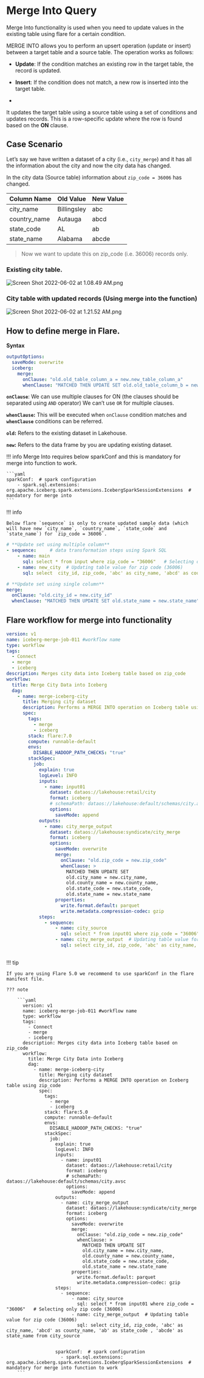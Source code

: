 # Merge Into Query

Merge Into functionality is used when you need to update values in the existing table using flare for a certain condition.

MERGE INTO allows you to perform an upsert operation (update or insert) between a target table and a source table. The operation works as follows:

  - **Update**: If the condition matches an existing row in the target table, the record is updated.

  - **Insert**: If the condition does not match, a new row is inserted into the target table.
  - 
It updates the target table using a source table using a set of conditions and updates records. This is a row-specific update where the row is found based on the **ON** clause.


## Case Scenario

Let’s say we have written a dataset of a city (i.e., `city_merge`) and it has all the information about the city and now the city data has changed.

In the city data (Source table) information about `zip_code = 36006` has changed.

| Column Name | Old Value | New Value |
| --- | --- | --- |
| city_name | Billingsley | abc |
| country_name | Autauga | abcd |
| state_code | AL | ab |
| state_name | Alabama | abcde |

> Now we want to update this on zip_code (i.e. 36006) records only.
> 

### **Existing city table.**

![Screen Shot 2022-06-02 at 1.08.49 AM.png](/resources/stacks/flare/case_scenario/merge_into_functionality/screen_shot_2022-06-02_at_1.08.49_am.png)

### **City table with updated records (Using merge into the function)**

![Screen Shot 2022-06-02 at 1.21.52 AM.png](/resources/stacks/flare/case_scenario/merge_into_functionality/screen_shot_2022-06-02_at_1.21.52_am.png)

## How to define merge in Flare.

**Syntax** 

```yaml
outputOptions:
  saveMode: overwrite
  iceberg:
    merge:
      onClause: "old.old_table_column_a = new.new_table_column_a"
      whenClause: "MATCHED THEN UPDATE SET old.old_table_column_b = new.old_table_column_b"
```

**`onClause`**: We can use multiple clauses for ON (the clauses should be separated using `AND` operator) We can’t use `OR` for multiple clauses.

**`whenClause`:**  This will be executed when `onClause` condition matches and **`whenClause`** conditions can be referred.

**`old`:** Refers to the existing dataset in Lakehouse.

**`new`:** Refers to the data frame by you are updating existing dataset.

!!! info
    Merge Into requires below sparkConf and this is mandatory for merge into function to work.

    ```yaml
    sparkConf:  # spark configuration 
        - spark.sql.extensions: org.apache.iceberg.spark.extensions.IcebergSparkSessionExtensions  # mandatory for merge into
    ```



<!-- 
> Merge option needs to be defined in **sink** for the dataset you are updating.
>  -->


!!! info
    
    Below flare `sequence` is only to create updated sample data (which will have new `city_name`, `country_name`, `state_code` and `state_name`) for `zip_code = 36006`.


```yaml
# **Update set using multiple column** 
- sequence:     # data transformation steps using Spark SQL 
    - name: main 
      sql: select * from input where zip_code = "36006"   # Selecting only zip code (36006) 
    - name: new_city  # Updating table value for zip code (36006)  
      sql: select  city_id, zip_code, 'abc' as city_name, 'abcd' as county_name, 'ab' as state_code , 'abcde' as state_name from main
```

```yaml
# **Update set using single column** 
merge:
  onClause: "old.city_id = new.city_id"
  whenClause: "MATCHED THEN UPDATE SET old.state_name = new.state_name"
```

## Flare workflow for merge into functionality



```yaml
version: v1
name: iceberg-merge-job-011 #workflow name
type: workflow
tags:
  - Connect
  - merge
  - iceberg
description: Merges city data into Iceberg table based on zip_code
workflow:
  title: Merge City Data into Iceberg
  dag:
    - name: merge-iceberg-city
      title: Merging city dataset
      description: Performs a MERGE INTO operation on Iceberg table using zip_code
      spec:
        tags:
          - merge
          - iceberg
        stack: flare:7.0
        compute: runnable-default
        envs:
          DISABLE_HADOOP_PATH_CHECKS: "true"
        stackSpec:
          job:
            explain: true
            logLevel: INFO
            inputs:
              - name: input01
                dataset: dataos://lakehouse:retail/city
                format: iceberg
                # schemaPath: dataos://lakehouse:default/schemas/city.avsc
                options:
                  saveMode: append
            outputs:
              - name: city_merge_output
                dataset: dataos://lakehouse:syndicate/city_merge
                format: iceberg
                options:
                  saveMode: overwrite
                  merge:
                    onClause: "old.zip_code = new.zip_code"
                    whenClause: >
                      MATCHED THEN UPDATE SET
                      old.city_name = new.city_name,
                      old.county_name = new.county_name,
                      old.state_code = new.state_code,
                      old.state_name = new.state_name
                  properties:
                    write.format.default: parquet
                    write.metadata.compression-codec: gzip
            steps:
              - sequence:
                  - name: city_source 
                    sql: select * from input01 where zip_code = "36006"   # Selecting only zip code (36006) 
                  - name: city_merge_output  # Updating table value for zip code (36006)  
                    sql: select city_id, zip_code, 'abc' as city_name, 'abcd' as county_name, 'ab' as state_code , 'abcde' as state_name from city_source 
      

```

!!! tip

    If you are using Flare 5.0 we recommend to use sparkConf in the flare manifest file.
    
    ??? note

        ```yaml
          version: v1
          name: iceberg-merge-job-011 #workflow name
          type: workflow
          tags:
            - Connect
            - merge
            - iceberg
          description: Merges city data into Iceberg table based on zip_code
          workflow:
            title: Merge City Data into Iceberg
            dag:
              - name: merge-iceberg-city
                title: Merging city dataset
                description: Performs a MERGE INTO operation on Iceberg table using zip_code
                spec:
                  tags:
                    - merge
                    - iceberg
                  stack: flare:5.0
                  compute: runnable-default
                  envs:
                    DISABLE_HADOOP_PATH_CHECKS: "true"
                  stackSpec:
                    job:
                      explain: true
                      logLevel: INFO
                      inputs:
                        - name: input01
                          dataset: dataos://lakehouse:retail/city
                          format: iceberg
                          # schemaPath: dataos://lakehouse:default/schemas/city.avsc
                          options:
                            saveMode: append
                      outputs:
                        - name: city_merge_output
                          dataset: dataos://lakehouse:syndicate/city_merge
                          format: iceberg
                          options:
                            saveMode: overwrite
                            merge:
                              onClause: "old.zip_code = new.zip_code"
                              whenClause: >
                                MATCHED THEN UPDATE SET
                                old.city_name = new.city_name,
                                old.county_name = new.county_name,
                                old.state_code = new.state_code,
                                old.state_name = new.state_name
                            properties:
                              write.format.default: parquet
                              write.metadata.compression-codec: gzip
                      steps:
                        - sequence:
                            - name: city_source 
                              sql: select * from input01 where zip_code = "36006"   # Selecting only zip code (36006) 
                            - name: city_merge_output  # Updating table value for zip code (36006)  
                              sql: select city_id, zip_code, 'abc' as city_name, 'abcd' as county_name, 'ab' as state_code , 'abcde' as state_name from city_source 
                
                    
                      sparkConf:  # spark configuration 
                        - spark.sql.extensions: org.apache.iceberg.spark.extensions.IcebergSparkSessionExtensions  # mandatory for merge into function to work  
        ```




